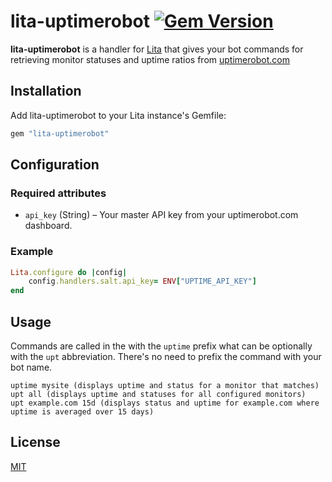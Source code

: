 # lita-uptimerobot [![Gem Version](https://badge.fury.io/rb/lita-uptimerobot.svg)](http://badge.fury.io/rb/lita-uptimerobot)

**lita-uptimerobot** is a handler for [Lita](https://www.lita.io) that gives your bot commands for retrieving monitor statuses and uptime ratios from [uptimerobot.com](https://uptimerobot.com)

## Installation

Add lita-uptimerobot to your Lita instance's Gemfile:

``` ruby
gem "lita-uptimerobot"
```

## Configuration

### Required attributes

* `api_key` (String) – Your master API key from your uptimerobot.com dashboard.

### Example

``` ruby
Lita.configure do |config|
    config.handlers.salt.api_key= ENV["UPTIME_API_KEY"]
end
```

## Usage

Commands are called in the with the `uptime` prefix what can be optionally with the `upt` abbreviation. There's no need to prefix the command with your bot name.

```shell
uptime mysite (displays uptime and status for a monitor that matches)
upt all (displays uptime and statuses for all configured monitors)
upt example.com 15d (displays status and uptime for example.com where uptime is averaged over 15 days)
```

## License

[MIT](http://opensource.org/licenses/MIT)
